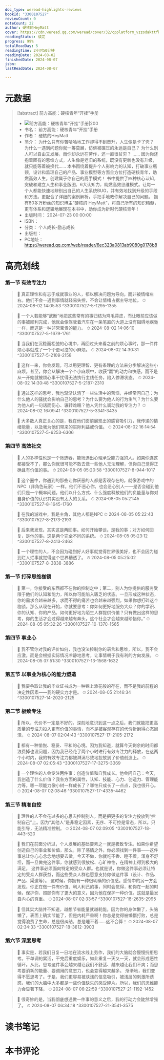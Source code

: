 ```yaml
---
doc_type: weread-highlights-reviews
bookId: "3300107527"
reviewCount: 0
noteCount: 22
author: 硬核的HeyMatt
cover: https://cdn.weread.qq.com/weread/cover/32/cpplatform_vzzodakttfkwbqgdyhxqw3/t7_cpplatform_vzzodakttfkwbqgdyhxqw31721717066.jpg
readingStatus: 读完
progress: 99%
totalReadDay: 5
readingTime: 2小时50分钟
readingDate: 2024-08-02
finishedDate: 2024-08-07
isbn: 
lastReadDate: 2024-08-07

---
```

# 元数据
> [!abstract] 前方高能：硬核青年“开挂”手册
> - ![ 前方高能：硬核青年“开挂”手册|200](https://cdn.weread.qq.com/weread/cover/32/cpplatform_vzzodakttfkwbqgdyhxqw3/t7_cpplatform_vzzodakttfkwbqgdyhxqw31721717066.jpg)
> - 书名： 前方高能：硬核青年“开挂”手册
> - 作者： 硬核的HeyMatt
> - 简介： 为什么只有你苦哈哈地工作却得不到晋升，人生像是卡了壳？
为什么一遇到问题你就一筹莫展，仿佛被碾压的永远是自己？
为什么别人可以自由又发展，而你却永远在劳作，还一直很贫穷？
……
因为你还抱着固有的思维方式，人生像是老旧的系统，既没有更新也没有升级，就只能等着被换代……
本书围绕着提升个人影响力的认知，打破事业瓶颈，设计和监理自己的产品、事业模型等方面全方位打造硬核青年，助燃高效人生，创建属于你自己的高手模式！
书中提供了四种核心认知，突破和建立人生和事业版图，6大认知力，助燃高效思维模式。让每一个人都能快速地辨别出自己的人生系统BUG，并有效地找到升级的手段和方法。更配合了详细的案例解析，手把手地教你解决自己的问题。
拥有80多万粉丝的知识博主“硬核的 HeyMatt”，将自己所有的知识精髓，更有体系和逻辑地展现在本书中，助你成为新时代硬核青年！
> - 出版时间： 2024-07-23 00:00:00
> - ISBN： 
> - 分类： 个人成长-励志成长
> - 出版社： 
> - PC地址：https://weread.qq.com/web/reader/6ec323a0813ab9080g0178b8

# 高亮划线

### 第一节 有效专注力

> 📌 真正理性和有志于成就事业的人，都以解决问题为导向，而非被情绪左右。他们不会一遇到事情就轻易失控，不会让情绪占据主导地位。 
> ⏱ 2024-08-02 14:05:53 ^3300107527-5-1295-1355

> 📌 一个人若能够“武断”地把这些常有的事归结为鸡毛蒜皮，而让眼前应该做的事被顺利完成，他就会像驾驶着汽车在一条笔直的大道上没有阻碍地疾驰一样，而这是一种非常宝贵的能力。 
> ⏱ 2024-08-02 14:06:10 ^3300107527-5-1679-1761

> 📌 当我们在沉稳而松弛的心境中，再回过头来看之前的烦心事时，那一件件烦心事就成了一个个更可控的小麻烦。 
> ⏱ 2024-08-02 14:30:31 ^3300107527-5-2109-2158

> 📌 这样一来，你会发现，可以用更理智、更有条理的方法来分步解决这些小麻烦。甚至，你会从解决一个个小麻烦中，收获“赢”的动力和快感。而不是从一开始就被烦心事干扰得无法执行主线任务，陷入停滞状态。 
> ⏱ 2024-08-02 14:30:48 ^3300107527-5-2187-2310

> 📌 通过这样的思考，我也渐渐认清了一些生活中的苦恼，并经常问自己：为什么他人的骚扰会影响自己的思考？为什么要为他人的行为生气？为什么要为他人的一句话而伤心、辗转难眠？他人凭什么调动我的专注力？ 
> ⏱ 2024-08-02 16:09:41 ^3300107527-5-3341-3435

> 📌 大多数人真正关心的是，我在他们面前展现出的感官吸引力，我传递的情绪能量，以及我为他们带来的实际利益或价值。 
> ⏱ 2024-08-02 16:14:54 ^3300107527-5-6253-6306

### 第四节 高效社交

> 📌 人的多样性也是一个筛选器，能筛选出心理承受能力强的人。如果你连这都接受不了，那么你就很可能不敢去做一些他人无法理解，但你自己觉得正确且有价值的事。 
> ⏱ 2024-08-05 05:20:58 ^3300107527-8-944-1017

> 📌 这个圈中，你遇到的那些让你厌恶的人都是客观存在的，就像游戏中的NPC（非角色玩家）一样。他们不恶心你，也会恶心别人——是否会碰到他们只是一个概率问题。他们以什么方式、什么强度释放他们的负能量与你对自身价值的认识其实没有太大的关系。 
> ⏱ 2024-08-05 05:21:45 ^3300107527-8-1645-1760

> 📌 在我的游戏中，我是主角，其他人都是NPC 
> ⏱ 2024-08-05 05:22:43 ^3300107527-8-2173-2193

> 📌 后来我发现，其实这是两回事。如何开始攀谈，是我的事；对方如何回复，是他的事。这是两个完全不同的系统。 
> ⏱ 2024-08-05 05:23:12 ^3300107527-8-2413-2463

> 📌 一个理性的人，不会因为碰到好人好事就觉得世界很美好，也不会因为碰到烂人烂事就觉得这个世界糟透了。 
> ⏱ 2024-08-05 05:25:02 ^3300107527-8-3838-3886

### 第一节 打碎思维枷锁

> 📌 第一，你接受的东西都不在你的控制之中；第二，别人为你提供的服务受限于他们的认知和能力，所以你可能陷入匮乏的状态。一旦形成这种状态，你的需求会越来越多，求而不得的痛苦也会越来越强烈。如果你想打碎这个枷锁，那么从现在开始，你就要思考：你如何更好地服务大众？你的学识、你的认知、你的产品，如何更好地为陌生人群提供价值？只有做出这样的思考，你的生活才会过得越来越有奔头，这个社会才会越来越珍惜你。” 
> ⏱ 2024-08-05 05:32:26 ^3300107527-10-1370-1565

### 第四节 事业心

> 📌 我不管你对我的评价如何，我也没法控制你的语言和思维，所以，我不会应激，而是会根据实际情况冷静地思考，让事情朝于我有利的方向发展。 
> ⏱ 2024-08-05 07:51:30 ^3300107527-13-1568-1632

### 第五节 以事业为核心的能力塑造

> 📌 我要争取让我的毕业证书成为一种锦上添花般的存在，而不是我的前程的决定性因素——我的硬实力才是。 
> ⏱ 2024-08-05 21:46:34 ^3300107527-14-2020-2125

### 第二节 极致专注

> 📌 所以，代价不一定是不好的。深刻地意识到这一点之后，我们就能把更高质量的专注力投入更有价值的事情，而不是被客观存在的代价折磨得心态崩溃。 
> ⏱ 2024-08-07 02:04:43 ^3300107527-17-2105-2172

> 📌 都有一种愉悦、稳妥、平和的心境。因为我知道，就算今天剩余的时间都浪费掉也没问题，因为我已经花了两个小时进行有效专注力的释放，在这两个小时内，我的有效专注力都被淋漓尽致地投放到了价值创造上。 
> ⏱ 2024-08-07 02:05:43 ^3300107527-17-3275-3369

> 📌 一个理性的人会专注两件事：创造价值和自我成长。他会问自己：今天，我创造了什么价值？我各方面的属性，认知、技能、心力、创造力、管理能力等，哪一项能力像小树一样成长了？哪怕只成长了一点点，我也很开心。 
> ⏱ 2024-08-07 02:08:46 ^3300107527-17-4335-4462

### 第三节 精准自控

> 📌 理性的人不会花过多的心思去控制别人，而是把更多的专注力投放到“控制自己”上。因为“其他人”是非稳定因素，无序、不可控是常态，所以，只能引导，无法精准控制。 
> ⏱ 2024-08-07 02:09:05 ^3300107527-18-443-520

> 📌 我们在前面分析过，个人发展的基础要素之一就是极致专注。如果你希望创造自己的事业和价值，那么，除了感情之外，你必须找到一件事——这件事总让你心心念念地想要去做，今天不做，你就吃不香、睡不着，浑身不舒坦，而一旦做完这件事，你就感到很放松、心旷神怡，在精神上得到极大的满足。
   这件事必须面向特定的受众人群。也就是说，你做这件事必须让特定的受众人群获益，而这些受众人群也愿意支持你做这件事（设计、作品、产品、渠道等）。
   这时候，你拥有一种很明确的价值感。感情中的另一方会发现，你正在做一件有价值、利人利己的事，同时会觉得，和你在一起的时候，保护你、照顾你有了更大的意义，因为他在保护一种价值。这就是最发自内心的尊重。 
> ⏱ 2024-08-07 02:33:57 ^3300107527-18-2635-2995

> 📌 但其实大脑并不知道，越想节省能量就越耗能。因为你的身体懒了，头脑懒了，表面上确实节能了，但是内耗严重啊！你总是觉得被懒惰打败，总是觉得浪费了生命，总是很纠结，总是睡不着……这不合算！ 
> ⏱ 2024-08-07 02:34:33 ^3300107527-18-3812-3903

### 第六节 深度思考

> 📌 事实是，若我们日复一日地在流水线上劳作，我们的大脑就会慢慢抗拒思考。干单调的累活，干完后重度娱乐，如此重复一天又一天，就会形成恶性循环。从此，思考这件事会越来越让我们不舒适、越来越让我们不爽；而思考要消耗的能量、要调用的意志力，也会变得越来越多。
   渐渐地，我们变得不愿思考了。于是，我们更容易被肤浅的信息吸引，被浅层的刺激所诱惑，我们的大脑中大多都是一些价值缺失的感受碎片。所以，我们的思维能力会显著下降。 
> ⏱ 2024-08-07 06:22:59 ^3300107527-21-1192-1452

> 📌 很奇妙的是，当我彻底想通做一件事的意义之后，我的行动力会陡然增强了。 
> ⏱ 2024-08-07 06:34:18 ^3300107527-21-3541-3575

# 读书笔记

# 本书评论

